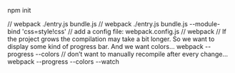 npm init

// webpack ./entry.js bundle.js
// webpack ./entry.js bundle.js --module-bind 'css=style!css'
// add a config file: webpack.config.js
// webpack
// If the project grows the compilation may take a bit longer. So we want to display some kind of progress bar. And we want colors…
webpack --progress --colors
// don’t want to manually recompile after every change…
webpack --progress --colors --watch
